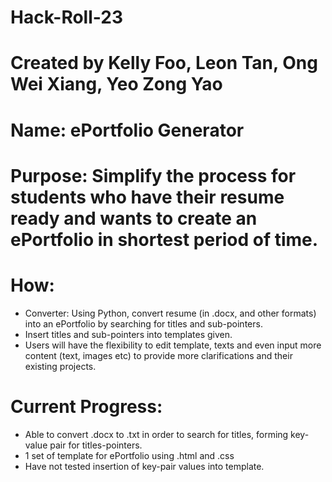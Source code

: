 # Hack-Roll-23

# Created by Kelly Foo, Leon Tan, Ong Wei Xiang, Yeo Zong Yao
# Name: ePortfolio Generator
# Purpose: Simplify the process for students who have their resume ready and wants to create an ePortfolio in shortest period of time.
# How:
  - Converter: Using Python, convert resume (in .docx, and other formats) into an ePortfolio by searching for titles and sub-pointers.
  - Insert titles and sub-pointers into templates given.
  - Users will have the flexibility to edit template, texts and even input more content (text, images etc) to provide more clarifications and their existing projects.
  
 # Current Progress:
  - Able to convert .docx to .txt in order to search for titles, forming key-value pair for titles-pointers.
  - 1 set of template for ePortfolio using .html and .css
  - Have not tested insertion of key-pair values into template.
